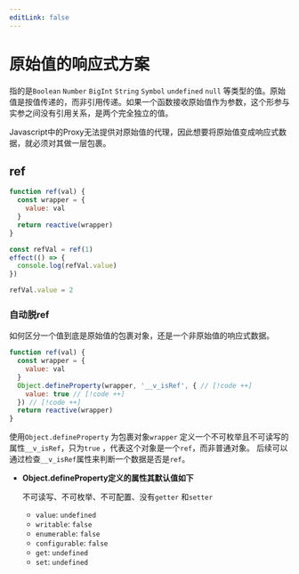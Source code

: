 ```yaml
---
editLink: false
---
```

# 原始值的响应式方案

指的是`Boolean` `Number` `BigInt` `String` `Symbol` `undefined` `null` 等类型的值。原始值是按值传递的，而非引用传递。如果一个函数接收原始值作为参数，这个形参与实参之间没有引用关系，是两个完全独立的值。

Javascript中的Proxy无法提供对原始值的代理，因此想要将原始值变成响应式数据，就必须对其做一层包裹。

## ref

```js
function ref(val) {
  const wrapper = {
    value: val
  }
  return reactive(wrapper)
}

const refVal = ref(1)
effect(() => {
  console.log(refVal.value)
})

refVal.value = 2
```

### 自动脱ref

如何区分一个值到底是原始值的包裹对象，还是一个非原始值的响应式数据。

```js
function ref(val) {
  const wrapper = {
    value: val
  }
  Object.defineProperty(wrapper, '__v_isRef', { // [!code ++]
    value: true // [!code ++]
  }) // [!code ++]
  return reactive(wrapper)
}
```

使用`Object.defineProperty` 为包裹对象`wrapper` 定义一个不可枚举且不可读写的属性`__v_isRef`，只为`true` ，代表这个对象是一个`ref`，而非普通对象。 后续可以通过检查`__v_isRef`属性来判断一个数据是否是`ref`。

- **Object.defineProperty定义的属性其默认值如下**


  不可读写、不可枚举、不可配置、没有`getter` 和`setter`

  * `value`: `undefined`
  * `writable`: `false`
  * `enumerable`: `false`
  * `configurable`: `false`
  * `get`: `undefined`
  * `set`: `undefined`
